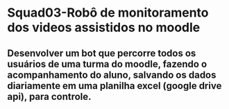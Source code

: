 # Squad03-Robô de monitoramento dos videos assistidos no moodle
## Desenvolver um bot que percorre todos os usuários de uma turma do moodle, fazendo o acompanhamento do aluno, salvando os dados diariamente em uma planilha excel (google drive api), para controle. 
